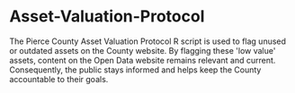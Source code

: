 # Asset-Valuation-Protocol
The Pierce County Asset Valuation Protocol R script is used to flag unused or outdated assets on the County website. By flagging these 'low value' assets, content on the Open Data website remains relevant and current. Consequently, the public stays informed and helps keep the County accountable to their goals.

